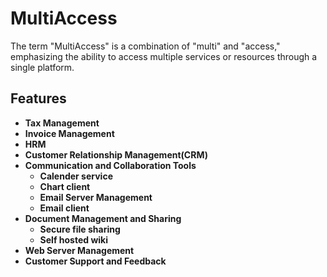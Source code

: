 # MultiAccess
The term "MultiAccess" is a combination of "multi" and "access," emphasizing the ability to access multiple services or resources through a single platform.

## Features

- **Tax Management**
- **Invoice Management**
- **HRM**
- **Customer Relationship Management(CRM)**
- **Communication and Collaboration Tools**
  - **Calender service** 
  - **Chart client**
  - **Email Server Management**
  - **Email client**
- **Document Management and Sharing**
  - **Secure file sharing**
  - **Self hosted wiki**
- **Web Server Management**
- **Customer Support and Feedback**

<!--

**Here are some ideas to get you started:**

🙋‍♀️ A short introduction - what is your organization all about?
🌈 Contribution guidelines - how can the community get involved?
👩‍💻 Useful resources - where can the community find your docs? Is there anything else the community should know?
🍿 Fun facts - what does your team eat for breakfast?
🧙 Remember, you can do mighty things with the power of [Markdown](https://docs.github.com/github/writing-on-github/getting-started-with-writing-and-formatting-on-github/basic-writing-and-formatting-syntax)
-->
